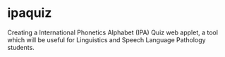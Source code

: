 # ipaquiz
Creating a International Phonetics Alphabet (IPA) Quiz web applet, a tool which will be useful for Linguistics and Speech Language Pathology students.
